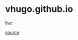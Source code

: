 # vhugo.github.io

[live](https://vhugo.github.io/)

[source](https://github.com/vhugo/vhugo.github.io-src)
